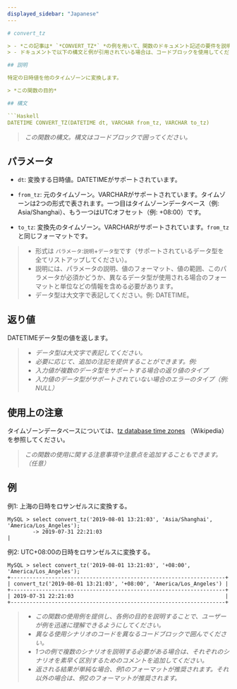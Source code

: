```yaml
---
displayed_sidebar: "Japanese"
---

# convert_tz

> - *この記事は* `*CONVERT_TZ*` *の例を用いて、関数のドキュメント記述の要件を説明します。*
> - ドキュメントで以下の構文と例が引用されている場合は、コードブロックを使用してください。

## 説明

特定の日時値を他のタイムゾーンに変換します。

> *この関数の目的*

## 構文

```Haskell
DATETIME CONVERT_TZ(DATETIME dt, VARCHAR from_tz, VARCHAR to_tz)
```

> *この関数の構文。構文はコードブロックで囲ってください。*

## パラメータ

- `dt`: 変換する日時値。DATETIMEがサポートされています。

- `from_tz`: 元のタイムゾーン。VARCHARがサポートされています。タイムゾーンは2つの形式で表されます。一つ目はタイムゾーンデータベース（例: Asia/Shanghai）、もう一つはUTCオフセット（例: +08:00）です。

- `to_tz`: 変換先のタイムゾーン。VARCHARがサポートされています。`from_tz`と同じフォーマットです。

> - 形式は `パラメータ`:`説明`+`データ型`です（サポートされているデータ型を全てリストアップしてください）。
> - 説明には、パラメータの説明、値のフォーマット、値の範囲、このパラメータが必須かどうか、異なるデータ型が使用される場合のフォーマットと単位などの情報を含める必要があります。
> - データ型は大文字で表記してください。例: DATETIME。

## 返り値

DATETIMEデータ型の値を返します。

> - *データ型は大文字で表記してください。*
> - *必要に応じて、追加の注記を提供することができます。例:*
> - *入力値が複数のデータ型をサポートする場合の返り値のタイプ*
> - *入力値のデータ型がサポートされていない場合のエラーのタイプ（例: NULL）*

## 使用上の注意

タイムゾーンデータベースについては、[tz database time zones](https://en.wikipedia.org/wiki/List_of_tz_database_time_zones) （Wikipedia）を参照してください。

> *この関数の使用に関する注意事項や注意点を追加することもできます。（任意）*

## 例

例1: 上海の日時をロサンゼルスに変換する。

```plaintext
MySQL > select convert_tz('2019-08-01 13:21:03', 'Asia/Shanghai', 'America/Los_Angeles');
        -> 2019-07-31 22:21:03                                                       |
```

例2: UTC+08:00の日時をロサンゼルスに変換する。

```plaintext
MySQL > select convert_tz('2019-08-01 13:21:03', '+08:00', 'America/Los_Angeles');
+--------------------------------------------------------------------+
| convert_tz('2019-08-01 13:21:03', '+08:00', 'America/Los_Angeles') |
+--------------------------------------------------------------------+
| 2019-07-31 22:21:03                                                |
+--------------------------------------------------------------------+
```

> - *この関数の使用例を提供し、各例の目的を説明することで、ユーザーが例を迅速に理解できるようにしてください。*
> - *異なる使用シナリオのコードを異なるコードブロックで囲んでください。*
> - *1つの例で複数のシナリオを説明する必要がある場合は、それぞれのシナリオを素早く区別するためのコメントを追加してください。*
> - *返される結果が単純な場合、例1のフォーマットが推奨されます。それ以外の場合は、例2のフォーマットが推奨されます。*